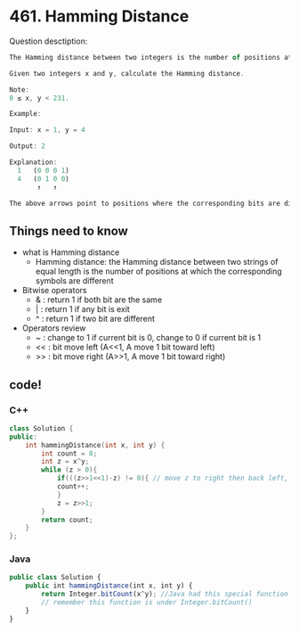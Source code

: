 # 461. Hamming Distance

Question desctiption:

```javascript
The Hamming distance between two integers is the number of positions at which the corresponding bits are different.

Given two integers x and y, calculate the Hamming distance.

Note:
0 ≤ x, y < 231.

Example:

Input: x = 1, y = 4

Output: 2

Explanation:
  1   (0 0 0 1)
  4   (0 1 0 0)
       ↑   ↑

The above arrows point to positions where the corresponding bits are different.

```
## Things need to know
* what is Hamming distance
  * Hamming distance: the Hamming distance between two strings of equal length is the number of positions at which the corresponding symbols are different
* Bitwise operators
  * & : return 1 if both bit are the same
  * | : return 1 if any bit is exit
  * ^ : return 1 if two bit are different
* Operators review
  * ~  : change to 1 if current bit is 0, change to 0 if current bit is 1
  * << : bit move left (A<<1, A move 1 bit toward left)
  * \>> : bit move right (A>>1, A move 1 bit toward right)

## code!
### C++
`````c++
class Solution {
public:
    int hammingDistance(int x, int y) {
        int count = 0;
        int z = x^y;
        while (z > 0){
            if(((z>>1<<1)-z) != 0){ // move z to right then back left, if it's the same value with before, which means the last digit is 0, otherwise counter +1
            count++;
            }
            z = z>>1;
        }
        return count;
    }
};
`````

### Java
```javascript
public class Solution {
    public int hammingDistance(int x, int y) {
        return Integer.bitCount(x^y); //Java had this special function which can count bit.
        // remember this function is under Integer.bitCount()
    }
}
```

